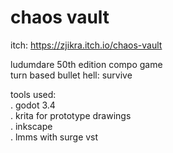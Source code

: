 # chaos vault

itch: https://zjikra.itch.io/chaos-vault

ludumdare 50th edition compo game  
turn based bullet hell: survive

tools used:  
. godot 3.4  
. krita for prototype drawings  
. inkscape  
. lmms with surge vst  
